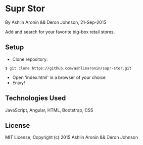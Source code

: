 Supr Stor
==========

By Ashlin Aronin && Deron Johnson, 21-Sep-2015

Add and search for your favorite big-box retail stores.

Setup
----------
* Clone repository:
```console
$ git clone https://github.com/ashlinaronin/supr-stor.git
```
* Open 'index.html' in a browser of your choice
* Enjoy!

Technologies Used
----------
JavaScript, Angular, HTML, Bootstrap, CSS

License
----------
MIT License, Copyright (c) 2015 Ashlin Aronin && Deron Johnson
